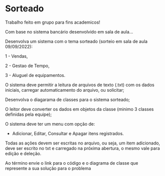 # Sorteado
Trabalho feito em grupo para fins academicos!

Com base no sistema bancário desenvolvido em sala de aula...

Desenvolva um sistema com o tema sorteado (sorteio em sala de aula 09/09/2022): 

1 - Vendas, 

2 - Gestao de Tempo, 

3 - Aluguel de equipamentos.

O sistema deve permitir a leitura de arquivos de texto (.txt) com os dados iniciais, carregar automaticamento do arquivo, ou solicitar;

Desenvolva o diagarama de classes para o sistema sorteado;

O leitor deve converter os dados em objetos da classe (minimo 3 classes definidas pela equipe);

O sistema deve ter um menu com opção de: 

- Adicionar, Editar, Consultar e Apagar itens registrados.

Todas as ações devem ser escritas no arquivo, ou seja, um item adicionado, deve ser escrito no txt e carregado na próxima abertura, o mesmo vale para edição e deleção.

Ao término envie o link para o código e o diagrama de classe que represente a sua solução para o problema
